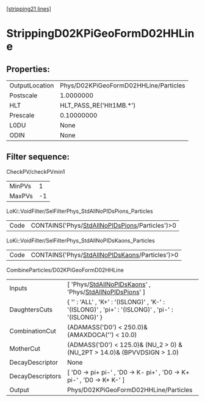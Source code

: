 [[stripping21 lines]](./stripping21-index)

# StrippingD02KPiGeoFormD02HHLine

## Properties:

|                |                                       |
|----------------|---------------------------------------|
| OutputLocation | Phys/D02KPiGeoFormD02HHLine/Particles |
| Postscale      | 1.0000000                             |
| HLT            | HLT_PASS_RE('Hlt1MB.\*')              |
| Prescale       | 0.10000000                            |
| L0DU           | None                                  |
| ODIN           | None                                  |

## Filter sequence:

CheckPV/checkPVmin1

|        |     |
|--------|-----|
| MinPVs | 1   |
| MaxPVs | -1  |

LoKi::VoidFilter/SelFilterPhys_StdAllNoPIDsPions_Particles

|      |                                                                                                    |
|------|----------------------------------------------------------------------------------------------------|
| Code | CONTAINS('Phys/[StdAllNoPIDsPions](./stripping21-commonparticles-stdallnopidspions)/Particles')\>0 |

LoKi::VoidFilter/SelFilterPhys_StdAllNoPIDsKaons_Particles

|      |                                                                                                    |
|------|----------------------------------------------------------------------------------------------------|
| Code | CONTAINS('Phys/[StdAllNoPIDsKaons](./stripping21-commonparticles-stdallnopidskaons)/Particles')\>0 |

CombineParticles/D02KPiGeoFormD02HHLine

|                  |                                                                                                                                                                 |
|------------------|-----------------------------------------------------------------------------------------------------------------------------------------------------------------|
| Inputs           | [ 'Phys/[StdAllNoPIDsKaons](./stripping21-commonparticles-stdallnopidskaons)' , 'Phys/[StdAllNoPIDsPions](./stripping21-commonparticles-stdallnopidspions)' ] |
| DaughtersCuts    | { '' : 'ALL' , 'K+' : '(ISLONG)' , 'K-' : '(ISLONG)' , 'pi+' : '(ISLONG)' , 'pi-' : '(ISLONG)' }                                                                |
| CombinationCut   | (ADAMASS('D0') \< 250.0)& (AMAXDOCA('') \< 10.0)                                                                                                                |
| MotherCut        | (ADMASS('D0') \< 125.0)& (NU_2 \> 0) & (NU_2PT \> 14.0)& (BPVVDSIGN \> 1.0)                                                                                     |
| DecayDescriptor  | None                                                                                                                                                            |
| DecayDescriptors | [ 'D0 -\> pi+ pi-' , 'D0 -\> K- pi+' , 'D0 -\> K+ pi-' , 'D0 -\> K+ K-' ]                                                                                     |
| Output           | Phys/D02KPiGeoFormD02HHLine/Particles                                                                                                                           |
